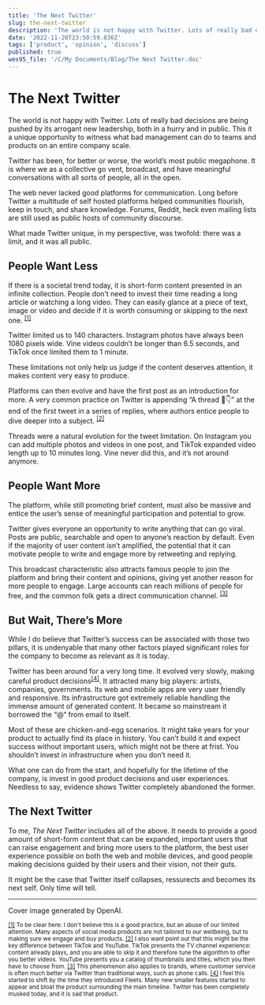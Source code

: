 ```yaml
---
title: 'The Next Twitter'
slug: the-next-twitter
description: 'The world is not happy with Twitter. Lots of really bad decisions are being pushed by its arrogant...'
date: '2022-11-20T23:50:59.836Z'
tags: ['product', 'opinion', 'discuss']
published: true
wes95_file: '/C/My Documents/Blog/The Next Twitter.doc'
---
```


# The Next Twitter

The world is not happy with Twitter. Lots of really bad decisions are being pushed by its arrogant new leadership, both in a hurry and in public. This it a unique opportunity to witness what bad management can do to teams and products on an entire company scale.

Twitter has been, for better or worse, the world’s most public megaphone. It is where we as a collective go vent, broadcast, and have meaningful conversations with all sorts of people, all in the open.

The web never lacked good platforms for communication. Long before Twitter a multitude of self hosted platforms helped communities flourish, keep in touch, and share knowledge. Forums, Reddit, heck even mailing lists are still used as public hosts of community discourse.

What made Twitter unique, in my perspective, was twofold: there was a limit, and it was all public.

## People Want Less

If there is a societal trend today, it is short-form content presented in an infinite collection. People don’t need to invest their time reading a long article or watching a long video. They can easily glance at a piece of text, image or video and decide if it is worth consuming or skipping to the next one. <sup><a name="note-1" href="#footnote-1">[1]</a></sup>

Twitter limited us to 140 characters. Instagram photos have always been 1080 pixels wide. Vine videos couldn’t be longer than 6.5 seconds, and TikTok once limited them to 1 minute.

These limitations not only help us judge if the content deserves attention, it makes content very easy to produce.

Platforms can then evolve and have the first post as an introduction for more. A very common practice on Twitter is appending “A thread 🧵👇” at the end of the first tweet in a series of replies, where authors entice people to dive deeper into a subject. <sup><a name="note-2" href="#footnote-2">[2]</a></sup>

Threads were a natural evolution for the tweet limitation. On Instagram you can add multiple photos and videos in one post, and TikTok expanded video length up to 10 minutes long. Vine never did this, and it’s not around anymore.

## People Want More

The platform, while still promoting brief content, must also be massive and entice the user’s sense of meaningful participation and potential to grow.

Twitter gives everyone an opportunity to write anything that can go viral. Posts are public, searchable and open to anyone’s reaction by default. Even if the majority of user content isn’t amplified, the potential that it can motivate people to write and engage more by retweeting and replying.

This broadcast characteristic also attracts famous people to join the platform and bring their content and opinions, giving yet another reason for more people to engage. Large accounts can reach millions of people for free, and the common folk gets a direct communication channel. <sup><a name="note-3" href="#footnote-4">[3]</a></sup>

## But Wait, There’s More

While I do believe that Twitter’s success can be associated with those two pillars, it is undenyable that many other factors played significant roles for the company to become as relevant as it is today.

Twitter has been around for a very long time. It evolved very slowly, making careful product decisions<sup><a name="note-4" href="#footnote-4">[4]</a></sup>. It attracted many big players: artists, companies, governments. Its web and mobile apps are very user friendly and responsive. Its infrastructure got extremely reliable handling the immense amount of generated content. It became so mainstream it borrowed the “@“ from email to itself.

Most of these are chicken-and-egg scenarios. It might take years for your product to actually find its place in history. You can’t build it and expect success without important users, which might not be there at frist. You shouldn’t invest in infrastructure when you don’t need it.

What one can do from the start, and hopefully for the lifetime of the company, is invest in good product decisions and user experiences. Needless to say, evidence shows Twitter completely abandoned the former.

## The Next Twitter

To me, _The Next Twitter_ includes all of the above. It needs to provide a good amount of short-form content that can be expanded, important users that can raise engagement and bring more users to the platform, the best user experience possible on both the web and mobile devices, and good people making decisions guided by their users and their vision, not their guts.

It might be the case that Twitter itself collapses, ressurects and becomes its next self. Only time will tell.

---

Cover image generated by OpenAI.

<small>
  <a name="footnote-1" href="#note-1" title="Back to text">[1]</a> To be clear here: I don't believe this is a good practice, but an abuse of our limited attention. Many aspects of social media products are not tailored to our wellbeing, but to making sure we engage and buy products.
</small>

<small>
  <a name="footnote-2" href="#note-2" title="Back to text">[2]</a> I also want point out that this might be the key difference between TikTok and YouTube. TikTok presents the TV channel experience: content already plays, and you are able to skip it and therefore tune the algorithm to offer you better videos. YouTube presents you a catalog of thumbnails and titles, which you then have to choose from.
</small>

<small>
  <a name="footnote-3" href="#note-3" title="Back to text">[3]</a> This phenomenon also applies to brands, where customer service is often much better via Twitter than traditional ways, such as phone calls.
</small>

<small>
  <a name="footnote-4" href="#note-4" title="Back to text">[4]</a> I feel this started to shift by the time they introduced Fleets. Many new smaller features started to appear and bloat the product surrounding the main timeline. Twitter has been completely musked today, and it is sad that product.
</small>
